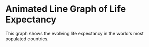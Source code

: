 # Animated Line Graph of Life Expectancy
This graph shows the evolving life expectancy in the world's most populated countries.
